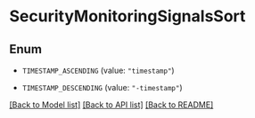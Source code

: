 # SecurityMonitoringSignalsSort

## Enum

- `TIMESTAMP_ASCENDING` (value: `"timestamp"`)

- `TIMESTAMP_DESCENDING` (value: `"-timestamp"`)

[[Back to Model list]](../README.md#documentation-for-models) [[Back to API list]](../README.md#documentation-for-api-endpoints) [[Back to README]](../README.md)
